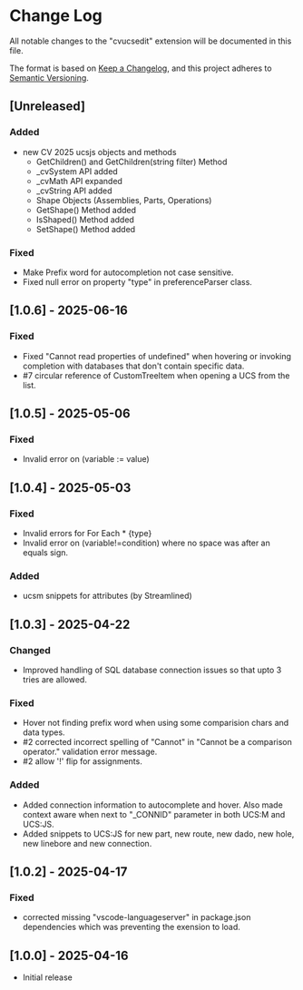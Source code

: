 # Change Log

All notable changes to the "cvucsedit" extension will be documented in this file.

The format is based on [Keep a Changelog](https://keepachangelog.com/en/1.1.0/),
and this project adheres to [Semantic Versioning](https://semver.org/spec/v2.0.0.html).

## [Unreleased]

### Added
- new CV 2025 ucsjs objects and methods
  - GetChildren() and GetChildren(string filter) Method
  - _cvSystem API added
  - _cvMath API expanded
  - _cvString API added
  - Shape Objects (Assemblies, Parts, Operations) 
  - GetShape() Method added 
  - IsShaped() Method added 
  - SetShape() Method added


### Fixed
- Make Prefix word for autocompletion not case sensitive.
- Fixed null error on property "type" in preferenceParser class.

## [1.0.6] - 2025-06-16

### Fixed
- Fixed "Cannot read properties of undefined" when hovering or invoking completion with databases that don't contain specific data.
- #7 circular reference of CustomTreeItem when opening a UCS from the list.

## [1.0.5] - 2025-05-06

### Fixed
- Invalid error on (variable := value)

## [1.0.4] - 2025-05-03

### Fixed
- Invalid errors for For Each * {type}
- Invalid error on (variable!=condition) where no space was after an equals sign.

### Added
- ucsm snippets for attributes (by Streamlined)

## [1.0.3] - 2025-04-22

### Changed
- Improved handling of SQL database connection issues so that upto 3 tries are allowed.

### Fixed
- Hover not finding prefix word when using some comparision chars and data types.
- #2 corrected incorrect spelling of "Cannot" in "Cannot be a comparison operator." validation error message.
- #2 allow '!' flip for assignments.

### Added
- Added connection information to autocomplete and hover. Also made context aware when next to "_CONNID" parameter in both UCS:M and UCS:JS.
- Added snippets to UCS:JS for new part, new route, new dado, new hole, new linebore and new connection.

## [1.0.2] - 2025-04-17

### Fixed

- corrected missing "vscode-languageserver" in package.json dependencies which was preventing the exension to load. 

## [1.0.0] - 2025-04-16

- Initial release